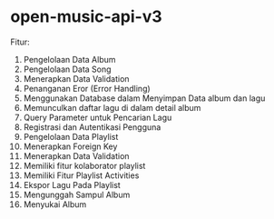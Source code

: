 # open-music-api-v3


Fitur:

1. Pengelolaan Data Album
2. Pengelolaan Data Song
3. Menerapkan Data Validation
4. Penanganan Eror (Error Handling)
5. Menggunakan Database dalam Menyimpan Data album dan lagu
6. Memunculkan daftar lagu di dalam detail album
7. Query Parameter untuk Pencarian Lagu
8. Registrasi dan Autentikasi Pengguna
9. Pengelolaan Data Playlist 
10. Menerapkan Foreign Key
11. Menerapkan Data Validation
12. Memiliki fitur kolaborator playlist
13. Memiliki Fitur Playlist Activities
14. Ekspor Lagu Pada Playlist
15. Mengunggah Sampul Album
16. Menyukai Album
